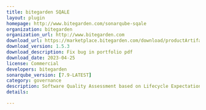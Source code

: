 ```yaml
---
title: bitegarden SQALE
layout: plugin
homepage: http://www.bitegarden.com/sonarqube-sqale
organization: bitegarden
organization_url: http://www.bitegarden.com
download_url: https://marketplace.bitegarden.com/download/productArtifact?productName=bitegarden-sonarqube-sqale&productVersion=1.5.3&productFileExt=jar&customerEmail=sonarplugins@gmail.com&customerName=sonarqube&customerSurnames=marketplace&customerCompany=bitegarden
download_version: 1.5.3
download_description: Fix bug in portfolio pdf
download_date: 2023-04-25
license: Commercial
developers: bitegarden
sonarqube_version: [7.9-LATEST]
category: governance
description: Software Quality Assessment based on Lifecycle Expectations is back to SonarQube! Track your technical debt with SQALE method
details: 

---
```


